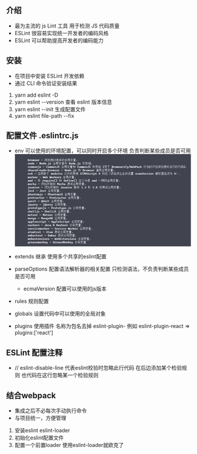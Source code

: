 ## 介绍
- 最为主流的 js Lint 工具 用于检测 JS 代码质量
- ESLint 很容易实现统一开发者的编码风格
- ESLint 可以帮助提高开发者的编码能力

## 安装
- 在项目中安装 ESLint 开发依赖
- 通过 CLI 命令验证安装结果
1. yarn add eslint -D
2. yarn eslint --version 查看 eslint 版本信息
3. yarn eslint --init 生成配置文件
4. yarn eslint file-path --fix 

## 配置文件 .eslintrc.js
- env 可以使用的环境配置，可以同时开启多个环境 负责判断某些成员是否可用
![](images/2021-05-14-21-31-52.png)

- extends 继承 使用多个共享的eslint配置
- parseOptions 配置语法解析器的相关配置 只检测语法，不负责判断某些成员是否可用
  - ecmaVersion 配置可以使用的js版本
- rules 规则配置
- globals 设置代码中可以使用的全局对象
- plugins 使用插件 名称为包名去掉 eslint-plugin- 例如 eslint-plugin-react => plugins:['react'] 

## ESLint 配置注释
- // eslint-disable-line 代表eslint校验时忽略此行代码 在后边添加某个检验规则 也代码在这行忽略某一个检验规则

## 结合webpack
- 集成之后不必每次手动执行命令
- 与项目统一，方便管理

1. 安装eslint eslint-loader
2. 初始化eslint配置文件
3. 配置一个前置loader 使用eslint-loader就欧克了

